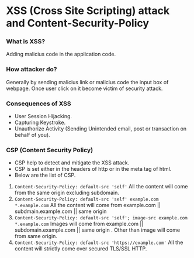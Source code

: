 # XSS (Cross Site Scripting) attack and Content-Security-Policy
### What is XSS?
Adding malicius code in the application code.
### How attacker do?
Generally by sending malicius link or malicius code the input box of webpage. Once user click on it become victim of security attack.
### Consequences of XSS
- User Session Hijacking.
- Capturing Keystroke.
- Unauthorize Activity (Sending Unintended email, post or transaction on behalf of you).
### CSP (Content Security Policy)
- CSP help to detect and mitigate the XSS attack.
- CSP is set either in the headers of http or in the meta tag of html.
- Below are the list of CSP.

1. ```Content-Security-Policy: default-src 'self'``` All the content will come from the same origin excluding subdomain.
2. ```Content-Security-Policy: default-src 'self' example.com *.example.com``` All the content will come from example.com || subdmain.example.com || same origin
3. ```Content-Security-Policy: default-src 'self'; image-src example.com *.example.com``` Images will come from example.com || subdomain.example.com || same origin . Other than image will come from same origin.
4. ```Content-Security-Policy: default-src 'https://example.com'``` All the content will strictly come over secured TLS/SSL HTTP.

